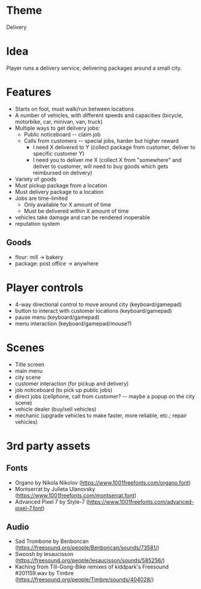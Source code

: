 # Theme
Delivery

# Idea
Player runs a delivery service, delivering packages around a small city.

# Features
- Starts on foot, must walk/run between locations
- A number of vehicles, with different speeds and capacities (bicycle, motorbike, car, minivan, van, truck)
- Multiple ways to get delivery jobs:
	- Public noticeboard -- claim job
	- Calls from customers -- special jobs, harder but higher reward
		- I need X delivered to Y (collect package from customer, deliver to specific customer Y)
		- I need you to deliver me X (collect X from "somewhere" and deliver to customer, will need to buy goods which gets reimbursed on delivery)
- Variety of goods
- Must pickup package from a location
- Must delivery package to a location
- Jobs are time-limited
	- Only available for X amount of time
	- Must be delivered within X amount of time
- vehicles take damage and can be rendered inoperable
- reputation system

## Goods
- flour: mill -> bakery
- package: post office -> anywhere

# Player controls
- 4-way directional control to move around city (keyboard/gamepad)
- button to interact with customer locations (keyboard/gamepad)
- pause menu (keyboard/gamepad)
- menu interaction (keyboard/gamepad/mouse?)

# Scenes
- Title screen
- main menu
- city scene
- customer interaction (for pickup and delivery)
- job noticeboard (to pick up public jobs)
- direct jobs (cellphone, call from customer? -- maybe a popup on the city scene)
- vehicle dealer (buy/sell vehicles)
- mechanic (upgrade vehicles to make faster, more reliable, etc.; repair vehicles)

# 3rd party assets
## Fonts
- Organo by Nikola Nikolov (https://www.1001freefonts.com/organo.font)
- Montserrat by Julieta Ulanovsky (https://www.1001freefonts.com/montserrat.font)
- Advanced Pixel 7 by Style-7 (https://www.1001freefonts.com/advanced-pixel-7.font)

## Audio
- Sad Trombone by Benboncan (https://freesound.org/people/Benboncan/sounds/73581/)
- Swoosh by lesaucisson (https://freesound.org/people/lesaucisson/sounds/585256/)
- Kaching from Till-Gong-Bike remixes of kiddpark's Freesound #201159.wav by Timbre (https://freesound.org/people/Timbre/sounds/404028/)
